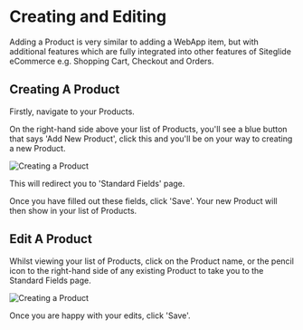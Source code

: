 # Creating and Editing

Adding a Product is very similar to adding a WebApp item, but with additional features which are fully integrated into other features of Siteglide eCommerce e.g. Shopping Cart, Checkout and Orders.

## Creating A Product

Firstly, navigate to your Products.

On the right-hand side above your list of Products, you'll see a blue button that says 'Add New Product', click this and you'll be on your way to creating a new Product.

![Creating a Product](../../../../.gitbook/assets/getgist/migrating-assets/products/createEdit1.png)

This will redirect you to 'Standard Fields' page.

Once you have filled out these fields, click 'Save'. Your new Product will then show in your list of Products.

## Edit A Product

Whilst viewing your list of Products, click on the Product name, or the pencil icon to the right-hand side of any existing Product to take you to the Standard Fields page.

![Creating a Product](../../../../.gitbook/assets/getgist/migrating-assets/products/createEdit2.png)

Once you are happy with your edits, click 'Save'.
